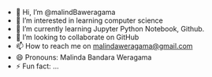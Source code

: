 - 👋 Hi, I’m @malindBaweragama
- 👀 I’m interested in learning computer science
- 🌱 I’m currently learning Jupyter Python Notebook, Github.
- 💞️ I’m looking to collaborate on GitHub
- 📫 How to reach me on malindaweragama@gmail.com
- 😄 Pronouns: Malinda Bandara Weragama
- ⚡ Fun fact: ...

<!---
malindBaweragama/malindBaweragama is a ✨ special ✨ repository because its `README.md` (this file) appears on your GitHub profile.
You can click the Preview link to take a look at your changes.
--->
